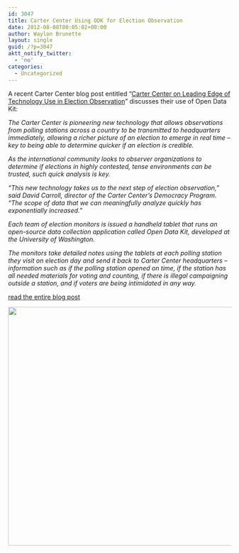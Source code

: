 ```yaml
---
id: 3047
title: Carter Center Using ODK for Election Observation
date: 2012-08-08T00:05:02+00:00
author: Waylon Brunette
layout: single
guid: /?p=3047
aktt_notify_twitter:
  - 'no'
categories:
  - Uncategorized
---
```

A recent Carter Center blog post entitled &#8220;<a title="Permanent Link to Carter Center on Leading Edge of Technology Use in Election Observation" href="http://blog.cartercenter.org/2012/08/06/carter-center-on-leading-edge-of-technology-use-in-election-observation/" rel="bookmark">Carter Center on Leading Edge of Technology Use in Election Observation</a>&#8221; discusses their use of Open Data Kit:

_The Carter Center is pioneering new technology that allows observations from polling stations across a country to be transmitted to headquarters immediately, allowing a richer picture of an election to emerge in real time – key to being able to determine quicker if an election is credible._

_As the international community looks to observer organizations to determine if elections in highly contested, tense environments can be trusted, such quick analysis is key._

_“This new technology takes us to the next step of election observation,” said David Carroll, director of the Carter Center’s Democracy Program. “The scope of data that we can meaningfully analyze quickly has exponentially increased.”_

_Each team of election monitors is issued a handheld tablet that runs an open-source data collection application called Open Data Kit, developed at the University of Washington._

_The monitors take detailed notes using the tablets at each polling station they visit on election day and send it back to Carter Center headquarters – information such as if the polling station opened on time, if the station has all needed materials for voting and counting, if there is illegal campaigning outside a station, and if voters are being intimidated in any way._

[read the entire blog post](http://blog.cartercenter.org/2012/08/06/carter-center-on-leading-edge-of-technology-use-in-election-observation/ "read the entire blog post")

<img src="http://cartercenterorg.files.wordpress.com/2012/08/carters-observe-closing-egypt-052412.jpg" alt="" width="538" />
